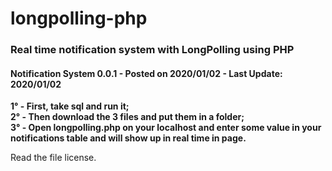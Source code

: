 # longpolling-php
<h3>Real time notification system with LongPolling using PHP</h3>
<h4>Notification System 0.0.1 - Posted on 2020/01/02 - Last Update: 2020/01/02</h4>

<b>1° - First, take sql and run it;</b><br>
<b>2° - Then download the 3 files and put them in a folder;</b><br>
<b>3° - Open longpolling.php on your localhost and enter some value in your notifications table and will show up in real time in page.</b>

Read the file license.
